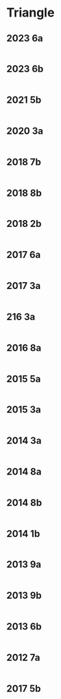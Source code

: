 # Triangle

## 2023 6a

<figure><img src="../.gitbook/assets/截屏2023-06-16 下午4.41.15.png" alt=""><figcaption></figcaption></figure>

## 2023 6b

<figure><img src="../.gitbook/assets/截屏2023-06-16 下午4.41.44.png" alt=""><figcaption></figcaption></figure>

## 2021 5b

<figure><img src="../.gitbook/assets/截屏2022-11-18 上午10.41.11.png" alt=""><figcaption></figcaption></figure>

## 2020 3a

<figure><img src="../.gitbook/assets/截屏2022-11-18 上午11.17.34.png" alt=""><figcaption></figcaption></figure>

## 2018 7b

<figure><img src="../.gitbook/assets/截屏2022-11-21 下午7.57.11.png" alt=""><figcaption></figcaption></figure>

## 2018 8b

<figure><img src="../.gitbook/assets/截屏2022-11-21 下午7.53.16.png" alt=""><figcaption></figcaption></figure>

## 2018 2b

<figure><img src="../.gitbook/assets/截屏2022-11-21 下午8.11.12.png" alt=""><figcaption></figcaption></figure>

## 2017 6a

<figure><img src="../.gitbook/assets/截屏2022-11-21 下午8.36.32.png" alt=""><figcaption></figcaption></figure>

## 2017 3a

<figure><img src="../.gitbook/assets/截屏2022-11-21 下午8.59.34.png" alt=""><figcaption></figcaption></figure>

## 216 3a

<figure><img src="../.gitbook/assets/截屏2022-11-21 下午9.06.02.png" alt=""><figcaption></figcaption></figure>

## 2016 8a

<figure><img src="../.gitbook/assets/截屏2022-11-21 下午9.16.11.png" alt=""><figcaption></figcaption></figure>

## 2015 5a

<figure><img src="../.gitbook/assets/截屏2022-11-21 下午10.00.46.png" alt=""><figcaption></figcaption></figure>

## 2015 3a

<figure><img src="../.gitbook/assets/截屏2022-11-21 下午10.04.47.png" alt=""><figcaption></figcaption></figure>

## 2014 3a

<figure><img src="../.gitbook/assets/截屏2022-12-15 下午1.14.35.png" alt=""><figcaption></figcaption></figure>

## 2014 8a

<figure><img src="../.gitbook/assets/截屏2022-12-15 上午10.17.03.png" alt=""><figcaption></figcaption></figure>

## 2014 8b

<figure><img src="../.gitbook/assets/截屏2022-12-15 上午10.17.11.png" alt=""><figcaption></figcaption></figure>

## 2014 1b

<figure><img src="../.gitbook/assets/截屏2022-12-15 下午2.11.45.png" alt=""><figcaption></figcaption></figure>

## 2013 9a

<figure><img src="../.gitbook/assets/截屏2022-12-28 下午2.59.58.png" alt=""><figcaption></figcaption></figure>

## 2013 9b

<figure><img src="../.gitbook/assets/截屏2022-12-28 下午2.59.47.png" alt=""><figcaption></figcaption></figure>

## 2013 6b

<figure><img src="../.gitbook/assets/截屏2022-12-28 下午9.57.54.png" alt=""><figcaption></figcaption></figure>

## 2012 7a

<figure><img src="../.gitbook/assets/截屏2022-12-30 上午10.31.03.png" alt=""><figcaption></figcaption></figure>

## 2017 5b

<figure><img src="../.gitbook/assets/截屏2023-12-05 下午2.54.51.png" alt=""><figcaption></figcaption></figure>
